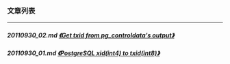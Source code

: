 ### 文章列表  
----  
##### 20110930_02.md   [《Get txid from pg_controldata's output》](20110930_02.md)  
##### 20110930_01.md   [《PostgreSQL xid(int4) to txid(int8)》](20110930_01.md)  
